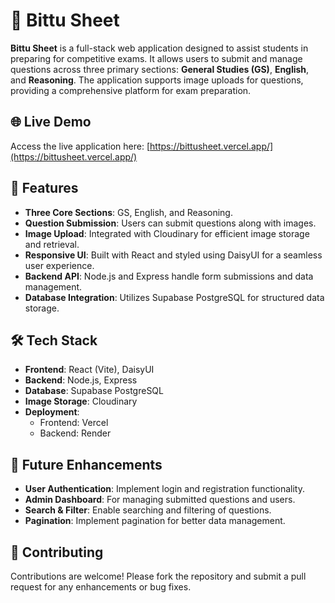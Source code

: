 
# 🧾 Bittu Sheet

**Bittu Sheet** is a full-stack web application designed to assist students in preparing for competitive exams. It allows users to submit and manage questions across three primary sections: **General Studies (GS)**, **English**, and **Reasoning**. The application supports image uploads for questions, providing a comprehensive platform for exam preparation.

## 🌐 Live Demo

Access the live application here: [https://bittusheet.vercel.app/](https://bittusheet.vercel.app/)

## 🚀 Features

- **Three Core Sections**: GS, English, and Reasoning.
- **Question Submission**: Users can submit questions along with images.
- **Image Upload**: Integrated with Cloudinary for efficient image storage and retrieval.
- **Responsive UI**: Built with React and styled using DaisyUI for a seamless user experience.
- **Backend API**: Node.js and Express handle form submissions and data management.
- **Database Integration**: Utilizes Supabase PostgreSQL for structured data storage.

## 🛠️ Tech Stack

- **Frontend**: React (Vite), DaisyUI
- **Backend**: Node.js, Express
- **Database**: Supabase PostgreSQL
- **Image Storage**: Cloudinary
- **Deployment**:
  - Frontend: Vercel
  - Backend: Render

## 📝 Future Enhancements

* **User Authentication**: Implement login and registration functionality.
* **Admin Dashboard**: For managing submitted questions and users.
* **Search & Filter**: Enable searching and filtering of questions.
* **Pagination**: Implement pagination for better data management.

## 🤝 Contributing
  
Contributions are welcome! Please fork the repository and submit a pull request for any enhancements or bug fixes.